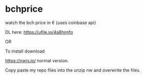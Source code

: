 # bchprice
watch the bch price in €
(uses coinbase api)

DL here: https://ufile.io/4a8himfo

OR

To install download 

https://nwjs.io/ normal version.

Copy paste my repo files into the unzip nw and overwrite the files.
